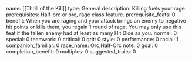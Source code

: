name: [[Thrill of the Kill]]
type: General
description: Killing fuels your rage.
prerequisites: Half-orc or orc, rage class feature.
prerequisite_feats: 0
benefit: When you are raging and your attack brings an enemy to negative hit points or kills them, you regain 1 round of rage. You may only use this feat if the fallen enemy had at least as many Hit Dice as you.
normal: 0
special: 0
teamwork: 0
critical: 0
grit: 0
style: 0
performance: 0
racial: 1
companion_familiar: 0
race_name: Orc,Half-Orc
note: 0
goal: 0
completion_benefit: 0
multiples: 0
suggested_traits: 0
